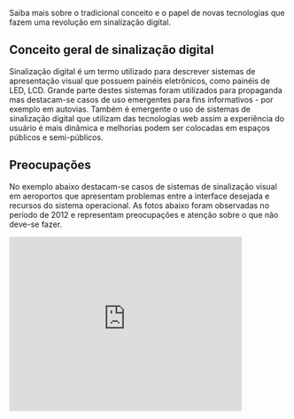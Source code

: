 Saiba mais sobre o tradicional conceito e o papel de novas tecnologias que fazem uma revolução em sinalização digital. 

## Conceito geral de sinalização digital 

Sinalização digital é um termo utilizado para descrever sistemas de apresentação visual que possuem painéis eletrônicos, como painéis de LED, LCD. Grande parte destes sistemas foram utilizados para propaganda mas destacam-se casos de uso emergentes para fins informativos - por exemplo em autovias. Também é emergente o uso de sistemas de sinalização digital que utilizam das tecnologias web assim a experiência do usuário é mais dinâmica e melhorias podem ser colocadas em espaços públicos e semi-públicos.

## Preocupações

No exemplo abaixo destacam-se casos de sistemas de sinalização visual em aeroportos que apresentam problemas entre a interface desejada e recursos do sistema operacional. As fotos abaixo foram observadas no período de 2012 e representam preocupações e atenção sobre o que não deve-se fazer.

<iframe width="420" height="315" src="http://www.youtube.com/embed/396jaJ0Grhc" frameborder="0" allowfullscreen></iframe>

 
